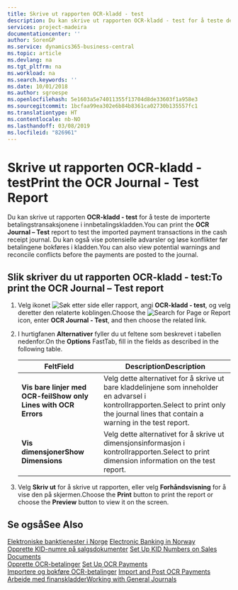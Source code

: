 ```yaml
---
title: Skrive ut rapporten OCR-kladd - test
description: Du kan skrive ut rapporten OCR-kladd - test for å teste de importerte betalingstransaksjonene i innbetalingskladden.
services: project-madeira
documentationcenter: ''
author: SorenGP
ms.service: dynamics365-business-central
ms.topic: article
ms.devlang: na
ms.tgt_pltfrm: na
ms.workload: na
ms.search.keywords: ''
ms.date: 10/01/2018
ms.author: sgroespe
ms.openlocfilehash: 5e1603a5e74011355f13704d8de33603f1a958e3
ms.sourcegitcommit: 1bcfaa99ea302e6b84b8361ca02730b135557fc1
ms.translationtype: HT
ms.contentlocale: nb-NO
ms.lasthandoff: 03/08/2019
ms.locfileid: "826961"
---
```

# <a name="print-the-ocr-journal---test-report"></a><span data-ttu-id="4d596-103">Skrive ut rapporten OCR-kladd - test</span><span class="sxs-lookup"><span data-stu-id="4d596-103">Print the OCR Journal - Test Report</span></span>
<span data-ttu-id="4d596-104">Du kan skrive ut rapporten **OCR-kladd - test** for å teste de importerte betalingstransaksjonene i innbetalingskladden.</span><span class="sxs-lookup"><span data-stu-id="4d596-104">You can print the **OCR Journal – Test** report to test the imported payment transactions in the cash receipt journal.</span></span> <span data-ttu-id="4d596-105">Du kan også vise potensielle advarsler og løse konflikter før betalingene bokføres i kladden.</span><span class="sxs-lookup"><span data-stu-id="4d596-105">You can also view potential warnings and reconcile conflicts before the payments are posted to the journal.</span></span>  

## <a name="to-print-the-ocr-journal--test-report"></a><span data-ttu-id="4d596-106">Slik skriver du ut rapporten OCR-kladd - test:</span><span class="sxs-lookup"><span data-stu-id="4d596-106">To print the OCR Journal – Test report</span></span>  

1.  <span data-ttu-id="4d596-107">Velg ikonet ![Søk etter side eller rapport](../../media/ui-search/search_small.png "Søk etter side eller rapport"), angi **OCR-kladd - test**, og velg deretter den relaterte koblingen.</span><span class="sxs-lookup"><span data-stu-id="4d596-107">Choose the ![Search for Page or Report](../../media/ui-search/search_small.png "Search for Page or Report icon") icon, enter **OCR Journal - Test**, and then choose the related link.</span></span>  
2.  <span data-ttu-id="4d596-108">I hurtigfanen **Alternativer** fyller du ut feltene som beskrevet i tabellen nedenfor.</span><span class="sxs-lookup"><span data-stu-id="4d596-108">On the **Options** FastTab, fill in the fields as described in the following table.</span></span>  

    |<span data-ttu-id="4d596-109">Felt</span><span class="sxs-lookup"><span data-stu-id="4d596-109">Field</span></span>|<span data-ttu-id="4d596-110">Description</span><span class="sxs-lookup"><span data-stu-id="4d596-110">Description</span></span>|  
    |---------------------------------|---------------------------------------|  
    |<span data-ttu-id="4d596-111">**Vis bare linjer med OCR-feil**</span><span class="sxs-lookup"><span data-stu-id="4d596-111">**Show only Lines with OCR Errors**</span></span>|<span data-ttu-id="4d596-112">Velg dette alternativet for å skrive ut bare kladdelinjene som inneholder en advarsel i kontrollrapporten.</span><span class="sxs-lookup"><span data-stu-id="4d596-112">Select to print only the journal lines that contain a warning in the test report.</span></span>|  
    |<span data-ttu-id="4d596-113">**Vis dimensjoner**</span><span class="sxs-lookup"><span data-stu-id="4d596-113">**Show Dimensions**</span></span>|<span data-ttu-id="4d596-114">Velg dette alternativet for å skrive ut dimensjonsinformasjon i kontrollrapporten.</span><span class="sxs-lookup"><span data-stu-id="4d596-114">Select to print dimension information on the test report.</span></span>|  

3.  <span data-ttu-id="4d596-115">Velg **Skriv ut** for å skrive ut rapporten, eller velg **Forhåndsvisning** for å vise den på skjermen.</span><span class="sxs-lookup"><span data-stu-id="4d596-115">Choose the **Print** button to print the report or choose the **Preview** button to view it on the screen.</span></span>  

## <a name="see-also"></a><span data-ttu-id="4d596-116">Se også</span><span class="sxs-lookup"><span data-stu-id="4d596-116">See Also</span></span>  
 <span data-ttu-id="4d596-117">[Elektroniske banktjenester i Norge](electronic-banking-in-norway.md) </span><span class="sxs-lookup"><span data-stu-id="4d596-117">[Electronic Banking in Norway](electronic-banking-in-norway.md) </span></span>  
 <span data-ttu-id="4d596-118">[Opprette KID-numre på salgsdokumenter](how-to-set-up-kid-numbers-on-sales-documents.md) </span><span class="sxs-lookup"><span data-stu-id="4d596-118">[Set Up KID Numbers on Sales Documents](how-to-set-up-kid-numbers-on-sales-documents.md) </span></span>  
 <span data-ttu-id="4d596-119">[Opprette OCR-betalinger](how-to-set-up-ocr-payments.md) </span><span class="sxs-lookup"><span data-stu-id="4d596-119">[Set Up OCR Payments](how-to-set-up-ocr-payments.md) </span></span>  
 <span data-ttu-id="4d596-120">[Importere og bokføre OCR-betalinger](how-to-import-and-post-ocr-payments.md) </span><span class="sxs-lookup"><span data-stu-id="4d596-120">[Import and Post OCR Payments](how-to-import-and-post-ocr-payments.md) </span></span>  
 [<span data-ttu-id="4d596-121">Arbeide med finanskladder</span><span class="sxs-lookup"><span data-stu-id="4d596-121">Working with General Journals</span></span>](../../ui-work-general-journals.md)
